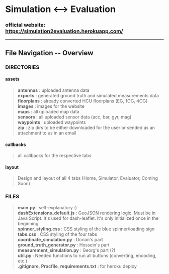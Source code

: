 # Simulation ⟷  Evaluation

### official website: https://simulation2evaluation.herokuapp.com/

---
## File Navigation -- Overview
### DIRECTORIES
#### assets
> **antennas** : uploaded antenna data  
> **exports** : generated ground truth and simulated measurements data  
> **floorplans** : already converted HCU floorplans (EG, 1OG, 4OG)  
> **images** : images for the website  
> **maps** : all uploaded map data  
> **sensors** : all uploaded sensor data (acc, bar, gyr, mag)  
> **waypoints** : uploaded waypoints  
> **zip** : zip dirs to be either downloaded for the user or sended as an attachment to us in an email  
#### callbacks
> all callbacks for the respective tabs
#### layout
> Design and layout of all 4 tabs (Home, Simulator, Evaluator, Coming Soon)

### FILES
> **main.py** : self-explanatory :)  
> **dashExtensions_default.js** : GeoJSON rendering logic. Must be in Java Script. It's used for dash-leaflet. It's only initialized once in the beginning.  
> **spinner_styling.css** : CSS styling of the blue spinner/loading sign  
> **tabs.css** : CSS styling of the four tabs  
> **coordinate_simulation.py** : Dorian's part  
> **ground_truth_generator.py** : Hossein's part  
> **measurement_simulation.py** : Georg's part (?)  
> **util.py** : Needed functions to run all buttons (converting, encoding, etc.)  
> **.gitignore**, **Procfile**, **requirements.txt** : for heroku deploy  

